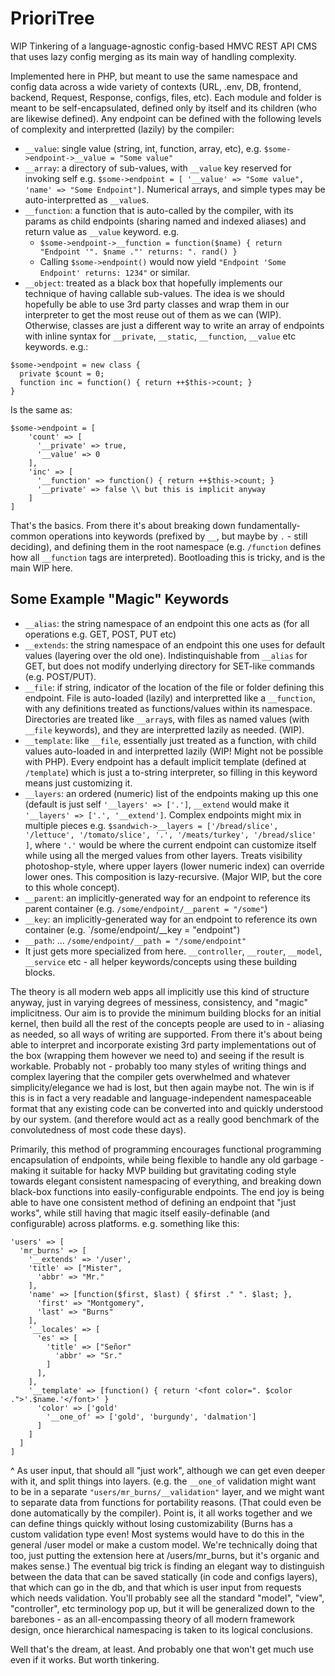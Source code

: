 # PrioriTree
WIP Tinkering of a language-agnostic config-based HMVC REST API CMS that uses lazy config merging as its main way of handling complexity. 

Implemented here in PHP, but meant to use the same namespace and config data across a wide variety of contexts (URL, .env, DB, frontend, backend, Request, Response, configs, files, etc).  Each module and folder is meant to be self-encapsulated, defined only by itself and its children (who are likewise defined). Any endpoint can be defined with the following levels of complexity and interpretted (lazily) by the compiler: 
  - `__value`: single value (string, int, function, array, etc), e.g. `$some->endpoint->__value = "Some value"` 
  - `__array`: a directory of sub-values, with `__value` key reserved for invoking self e.g. `$some->endpoint = [ '__value' => "Some value", 'name' => "Some Endpoint"]`.  Numerical arrays, and simple types may be auto-interpretted as `__value`s.
  - `__function`: a function that is auto-called by the compiler, with its params as child endpoints (sharing named and indexed aliases) and return value as `__value` keyword. e.g. 
      - `$some->endpoint->__function = function($name) { return "Endpoint '". $name ."' returns: ". rand() }`
      - Calling `$some->endpoint()` would now yield `"Endpoint 'Some Endpoint' returns: 1234"` or similar.
  - `__object`: treated as a black box that hopefully implements our technique of having callable sub-values.  The idea is we should hopefully be able to use 3rd party classes and wrap them in our interpreter to get the most reuse out of them as we can (WIP).  Otherwise, classes are just a different way to write an array of endpoints with inline syntax for `__private`, `__static`, `__function`, `__value` etc keywords.  e.g.:
      
```
$some->endpoint = new class { 
  private $count = 0;  
  function inc = function() { return ++$this->count; }  
}
```
Is the same as:  
```
$some->endpoint = [
    'count' => [
      '__private' => true,
      '__value' => 0
    ],
    'inc' => [
      '__function' => function() { return ++$this->count; }
      '__private' => false \\ but this is implicit anyway
    ]
]
```

That's the basics.  From there it's about breaking down fundamentally-common operations into keywords (prefixed by `__`, but maybe by `.` - still deciding), and defining them in the root namespace (e.g. `/function` defines how all `__function` tags are interpreted).  Bootloading this is tricky, and is the main WIP here.

## Some Example "Magic" Keywords
- `__alias`: the string namespace of an endpoint this one acts as (for all operations e.g. GET, POST, PUT etc)
- `__extends`: the string namespace of an endpoint this one uses for default values (layering over the old one).  Indistinquishable from `__alias` for GET, but does not modify underlying directory for SET-like commands (e.g. POST/PUT).
- `__file`: if string, indicator of the location of the file or folder defining this endpoint.  File is auto-loaded (lazily) and interpretted like a `__function`, with any definitions treated as functions/values within its namespace. Directories are treated like `__array`s, with files as named values (with `__file` keywords), and they are interpretted lazily as needed. (WIP).
- `__template`: like `__file`, essentially just treated as a function, with child values auto-loaded in and interpretted lazily (WIP! Might not be possible with PHP).  Every endpoint has a default implicit template (defined at `/template`) which is just a to-string interpreter, so filling in this keyword means just customizing it.
- `__layers`: an ordered (numeric) list of the endpoints making up this one (default is just self `'__layers' => ['.']`, `__extend` would make it `'__layers' => ['.', '__extend']`. Complex endpoints might mix in multiple pieces e.g. `$sandwich->__layers = ['/bread/slice', '/lettuce', '/tomato/slice', '.', '/meats/turkey', '/bread/slice' ]`, where `'.'` would be where the current endpoint can customize itself while using all the merged values from other layers.  Treats visibility photoshop-style, where upper layers (lower numeric index) can override lower ones.  This composition is lazy-recursive. (Major WIP, but the core to this whole concept).
- `__parent`: an implicitly-generated way for an endpoint to reference its parent container (e.g. `/some/endpoint/__parent = "/some"`)
- `__key`: an implicitly-generated way for an endpoint to reference its own container (e.g. `/some/endpoint/__key = "endpoint")
- `__path`: ... `/some/endpoint/__path = "/some/endpoint"`
- It just gets more specialized from here. `__controller`, `__router`, `__model`, `__service` etc - all helper keywords/concepts using these building blocks.  

The theory is all modern web apps all implicitly use this kind of structure anyway, just in varying degrees of messiness, consistency, and "magic" implicitness.  Our aim is to provide the minimum building blocks for an initial kernel, then build all the rest of the concepts people are used to in - aliasing as needed, so all ways of writing are supported.  From there it's about being able to interpret and incorporate existing 3rd party implementations out of the box (wrapping them however we need to) and seeing if the result is workable.  Probably not - probably too many styles of writing things and complex layering that the compiler gets overwhelmed and whatever simplicity/elegance we had is lost, but then again maybe not.  The win is if this is in fact a very readable and language-independent namespaceable format that any existing code can be converted into and quickly understood by our system.  (and therefore would act as a really good benchmark of the convolutedness of most code these days).

Primarily, this method of programming encourages functional programming encapsulation of endpoints, while being flexible to handle any old garbage - making it suitable for hacky MVP building but gravitating coding style towards elegant consistent namespacing of everything, and breaking down black-box functions into easily-configurable endpoints.  The end joy is being able to have one consistent method of defining an endpoint that "just works", while still having that magic itself easily-definable (and configurable) across platforms.  e.g. something like this:

```
'users' => [
  'mr_burns' => [
    '__extends' => '/user',
    'title' => ["Mister",
      'abbr' => "Mr."
    ],
    'name' => [function($first, $last) { $first ." ". $last; },
      'first' => "Montgomery",
      'last' => "Burns"
    ],
    '__locales' => [
      'es' => [
        'title' => ["Señor"
          'abbr' => "Sr."
        ]
      ],
    ],
    '__template' => [function() { return '<font color=". $color .">'.$name.'</font>' }
      'color' => ['gold'
        '__one_of' => ['gold', 'burgundy', 'dalmation']
      ]
    ]
  ]
]
```
^ As user input, that should all "just work", although we can get even deeper with it, and split things into layers. (e.g. the `__one_of` validation might want to be in a separate `"users/mr_burns/__validation"` layer, and we might want to separate data from functions for portability reasons.  (That could even be done automatically by the compiler). Point is, it all works together and we can define things quickly without losing customizability (Burns has a custom validation type even! Most systems would have to do this in the general /user model or make a custom model.  We're technically doing that too, just putting the extension here at /users/mr_burns, but it's organic and makes sense.)  The eventual big trick is finding an elegant way to distinguish between the data that can be saved statically (in code and configs layers), that which can go in the db, and that which is user input from requests which needs validation.  You'll probably see all the standard "model", "view", "controller", etc terminology pop up, but it will be generalized down to the barebones - as an all-encompassing theory of all modern framework design, once hierarchical namespacing is taken to its logical conclusions.

Well that's the dream, at least.  And probably one that won't get much use even if it works.  But worth tinkering.
